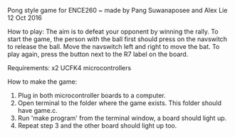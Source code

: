 Pong style game for ENCE260
~ made by Pang Suwanaposee and Alex Lie
12 Oct 2016

How to play:
The aim is to defeat your opponent by winning the rally.
To start the game, the person with the ball first should press on the navswitch 
to release the ball.
Move the navswitch left and right to move the bat. 
To play again, press the button next to the R7 label on the board.

Requirements:
x2 UCFK4 microcontrollers

How to make the game:
1. Plug in both microcontroller boards to a computer.
2. Open terminal to the folder where the game exists. 
This folder should have game.c.
3. Run 'make program' from the terminal window, a board should light up.
4. Repeat step 3 and the other board should light up too.

